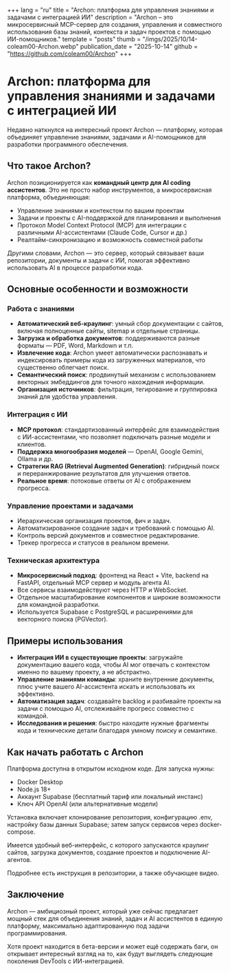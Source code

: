 +++
lang = "ru"
title = "Archon: платформа для управления знаниями и задачами с интеграцией ИИ"
description = "Archon – это микросервисный MCP-сервер для создания, управления и совместного использования базы знаний, контекста и задач проектов с помощью ИИ-помощников."
template = "posts"
thumb = "/imgs/2025/10/14-coleam00-Archon.webp"
publication_date = "2025-10-14"
github = "https://github.com/coleam00/Archon"
+++

# Archon: платформа для управления знаниями и задачами с интеграцией ИИ

Недавно наткнулся на интересный проект Archon — платформу, которая объединяет управление знаниями, задачами и AI-помощников для разработки программного обеспечения.

## Что такое Archon?

Archon позиционируется как **командный центр для AI coding ассистентов**. Это не просто набор инструментов, а микросервисная платформа, объединяющая:

- Управление знаниями и контекстом по вашим проектам
- Задачи и проекты с AI-поддержкой для планирования и выполнения
- Протокол Model Context Protocol (MCP) для интеграции с различными AI-ассистентами (Claude Code, Cursor и др.)
- Реалтайм-синхронизацию и возможность совместной работы

Другими словами, Archon — это сервер, который связывает ваши репозитории, документы и задачи с ИИ, помогая эффективно использовать AI в процессе разработки кода.


## Основные особенности и возможности

### Работа с знаниями

- **Автоматический веб-краулинг**: умный сбор документации с сайтов, включая полноценные сайты, sitemap и отдельные страницы.
- **Загрузка и обработка документов**: поддерживаются разные форматы — PDF, Word, Markdown и т.п.
- **Извлечение кода**: Archon умеет автоматически распознавать и индексировать примеры кода из загруженных материалов, что существенно облегчает поиск.
- **Семантический поиск**: продвинутый механизм с использованием векторных эмбеддингов для точного нахождения информации.
- **Организация источников**: фильтрация, тегирование и группировка знаний для удобства управления.

### Интеграция с ИИ

- **MCP протокол**: стандартизованный интерфейс для взаимодействия с ИИ-ассистентами, что позволяет подключать разные модели и клиентов.
- **Поддержка многообразия моделей** — OpenAI, Google Gemini, Ollama и др.
- **Стратегии RAG (Retrieval Augmented Generation)**: гибридный поиск и переранжирование результатов для улучшения ответов.
- **Реальное время**: потоковые ответы от AI с отображением прогресса.

### Управление проектами и задачами

- Иерархическая организация проектов, фич и задач.
- Автоматизированное создание задач и требований с помощью AI.
- Контроль версий документов и совместное редактирование.
- Трекер прогресса и статусов в реальном времени.

### Техническая архитектура

- **Микросервисный подход**: фронтенд на React + Vite, backend на FastAPI, отдельный MCP сервер и модуль агента AI.
- Все сервисы взаимодействуют через HTTP и WebSocket.
- Отдельное масштабирование компонентов и широкие возможности для командной разработки.
- Используется Supabase с PostgreSQL и расширениями для векторного поиска (PGVector).


## Примеры использования

- **Интеграция ИИ в существующие проекты**: загружайте документацию вашего кода, чтобы AI мог отвечать с контекстом именно по вашему проекту, а не абстрактно.
- **Управление знаниями команды**: храните внутренние документы, плюс учите вашего AI-ассистента искать и использовать их эффективно.
- **Автоматизация задач**: создавайте backlog и разбивайте проекты на задачи с помощью AI, отслеживайте прогресс совместно с командой.
- **Исследования и решения**: быстро находите нужные фрагменты кода и технические детали благодаря умному поиску и семантике.


## Как начать работать с Archon

Платформа доступна в открытом исходном коде. Для запуска нужны:

- Docker Desktop
- Node.js 18+
- Аккаунт Supabase (бесплатный тариф или локальный инстанс)
- Ключ API OpenAI (или альтернативные модели)

Установка включает клонирование репозитория, конфигурацию .env, настройку базы данных Supabase; затем запуск сервисов через docker-compose.

Имеется удобный веб-интерфейс, с которого запускаются краулинг сайтов, загрузка документов, создание проектов и подключение AI-агентов.

Подробнее есть инструкция в репозитории, а также обучающее видео.


## Заключение

Archon — амбициозный проект, который уже сейчас предлагает мощный стек для объединения знаний, задач и AI ассистентов в единую платформу, максимально адаптированную под задачи программирования.

Хотя проект находится в бета-версии и может ещё содержать баги, он открывает интересный взгляд на то, как будут выглядеть следующие поколения DevTools с ИИ-интеграцией.